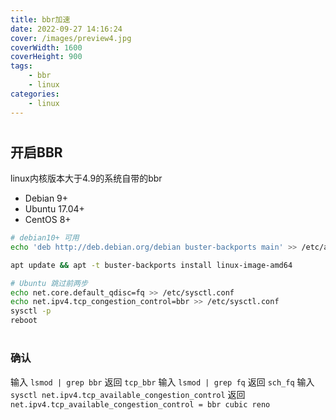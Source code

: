 ```yaml
---
title: bbr加速
date: 2022-09-27 14:16:24
cover: /images/preview4.jpg
coverWidth: 1600
coverHeight: 900
tags: 
    - bbr
    - linux
categories: 
    - linux
---
```


# <h2 id="openbbr">开启BBR</h2>

linux内核版本大于4.9的系统自带的bbr

* Debian 9+
* Ubuntu 17.04+
* CentOS 8+

``` bash
# debian10+ 可用
echo 'deb http://deb.debian.org/debian buster-backports main' >> /etc/apt/sources.list

apt update && apt -t buster-backports install linux-image-amd64

# Ubuntu 跳过前两步
echo net.core.default_qdisc=fq >> /etc/sysctl.conf
echo net.ipv4.tcp_congestion_control=bbr >> /etc/sysctl.conf
sysctl -p
reboot
```

# <h3>确认</h3>
输入 `lsmod | grep bbr` 返回 `tcp_bbr`
输入 `lsmod | grep fq` 返回 `sch_fq`
输入 `sysctl net.ipv4.tcp_available_congestion_control` 返回 `net.ipv4.tcp_available_congestion_control = bbr cubic reno` 